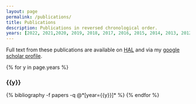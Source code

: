 ```yaml
---
layout: page
permalink: /publications/
title: Publications
description: Publications in reversed chronological order. 
years: [2022, 2021,2020, 2019, 2018, 2017, 2016, 2015, 2014, 2013, 2012, 2011, 2010, 2009, 2008, 2006, 2005]
---
```


Full text from these publications are available on [HAL](https://cv.hal.science/sylvain-chevallier) and via my [google scholar profile](https://scholar.google.com/citations?user=j5Tu_SQAAAAJ&hl=fr).

<!-- <span class="pjournal">■</span> journals, <span class="pconf">■</span> conferences, <span class="pbook">■</span> books -->

<!-- <pjournal>■</pjournal> Journal, <pconf>■</pconf> Conference, <pbook>■</pbook> book chapters, thesis -->

{% for y in page.years %}
  <h3 class="year">{{y}}</h3>
  {% bibliography -f papers -q @*[year={{y}}]* %}
{% endfor %}
